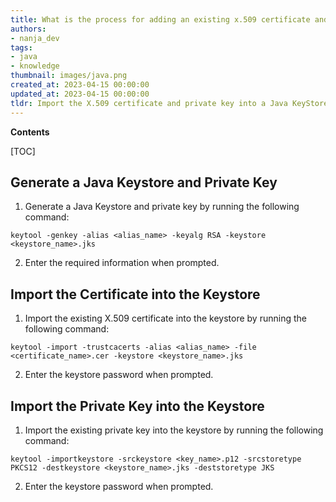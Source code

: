 ```yaml
---
title: What is the process for adding an existing x.509 certificate and private key to a Java keystore for use with ssl?
authors:
- nanja_dev
tags:
- java
- knowledge
thumbnail: images/java.png
created_at: 2023-04-15 00:00:00
updated_at: 2023-04-15 00:00:00
tldr: Import the X.509 certificate and private key into a Java KeyStore using the keytool command.
---
```


**Contents**

[TOC]

## Generate a Java Keystore and Private Key
1. Generate a Java Keystore and private key by running the following command:

`keytool -genkey -alias <alias_name> -keyalg RSA -keystore <keystore_name>.jks`

2. Enter the required information when prompted.

## Import the Certificate into the Keystore
1. Import the existing X.509 certificate into the keystore by running the following command:

`keytool -import -trustcacerts -alias <alias_name> -file <certificate_name>.cer -keystore <keystore_name>.jks`

2. Enter the keystore password when prompted.

## Import the Private Key into the Keystore
1. Import the existing private key into the keystore by running the following command:

`keytool -importkeystore -srckeystore <key_name>.p12 -srcstoretype PKCS12 -destkeystore <keystore_name>.jks -deststoretype JKS`

2. Enter the keystore password when prompted.
